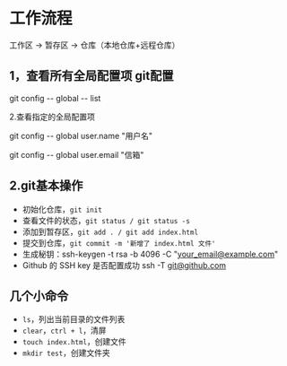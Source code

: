 # 工作流程

工作区 -> 暂存区 -> 仓库（本地仓库+远程仓库）



## 1，查看所有全局配置项 git配置

git config -- global -- list

2.查看指定的全局配置项

git config -- global user.name "用户名"

git config -- global user.email "信箱"

## 2.git基本操作

- 初始化仓库，`git init`
- 查看文件的状态，`git status / git status -s`
- 添加到暂存区，`git add . / git add index.html`
- 提交到仓库，`git commit -m '新增了 index.html 文件'`
- 生成秘钥：ssh-keygen -t rsa -b 4096 -C "your_email@example.com" 
- Github 的 SSH key 是否配置成功 ssh -T git@github.com



## 几个小命令

- `ls`，列出当前目录的文件列表
- `clear`，`ctrl + l`，清屏
- `touch index.html`，创建文件
- `mkdir test`，创建文件夹